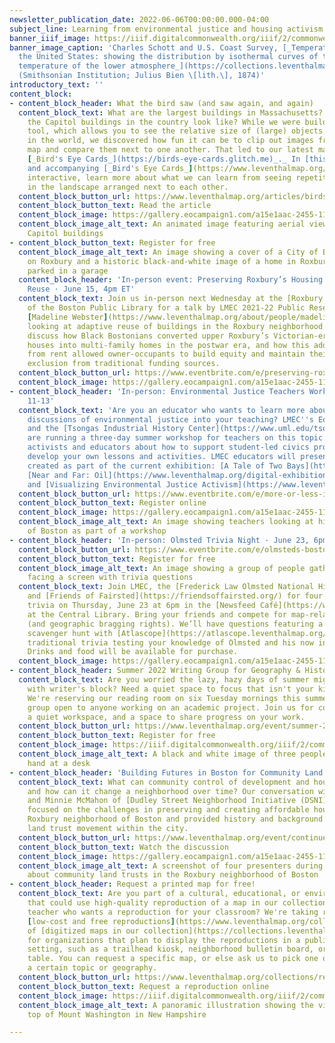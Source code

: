 ```yaml
---
newsletter_publication_date: 2022-06-06T00:00:00.000-04:00
subject_line: Learning from environmental justice and housing activism
banner_iiif_image: https://iiif.digitalcommonwealth.org/iiif/2/commonwealth:cj82nr10n/997,808,6111,1618/full/0/default.jpg
banner_image_caption: 'Charles Schott and U.S. Coast Survey, [_Temperature chart of
  the United States: showing the distribution by isothermal curves of the mean annual
  temperature of the lower atmosphere_](https://collections.leventhalmap.org/search/commonwealth:q237m9470)
  (Smithsonian Institution; Julius Bien \[lith.\], 1874)'
introductory_text: ''
content_block:
- content_block_header: What the bird saw (and saw again, and again)
  content_block_text: What are the largest buildings in Massachusetts? What do all
    the Capitol buildings in the country look like? While we were building our [Insizeor](https://www.leventhalmap.org/projects/insizeor/)
    tool, which allows you to see the relative size of (large) objects in any location
    in the world, we discovered how fun it can be to clip out images from an aerial
    map and compare them next to one another. That led to our latest map visualization,
    [_Bird's Eye Cards_](https://birds-eye-cards.glitch.me)_._ In [this essay](https://www.leventhalmap.org/articles/birds-eye-cards/)
    and accompanying [_Bird's Eye Cards_](https://www.leventhalmap.org/articles/birds-eye-cards/)
    interactive, learn more about what we can learn from seeing repetitive patterns
    in the landscape arranged next to each other.
  content_block_button_url: https://www.leventhalmap.org/articles/birds-eye-cards/
  content_block_button_text: Read the article
  content_block_image: https://gallery.eocampaign1.com/a15e1aac-2455-11ec-96e5-06b4694bee2a%2F1654187277145-capitols.gif
  content_block_image_alt_text: An animated image featuring aerial views of state
    Capitol buildings
- content_block_button_text: Register for free
  content_block_image_alt_text: An image showing a cover of a City of Boston report
    on Roxbury and a historic black-and-white image of a home in Roxbury with a car
    parked in a garage
  content_block_header: 'In-person event: Preserving Roxbury’s Housing Through Adaptive
    Reuse · June 15, 4pm ET'
  content_block_text: Join us in-person next Wednesday at the [Roxbury Branch](https://www.bpl.org/locations/19/)
    of the Boston Public Library for a talk by LMEC 2021-22 Public Research Fellow
    [Madeline Webster](https://www.leventhalmap.org/about/people/madeline-webster/)
    looking at adaptive reuse of buildings in the Roxbury neighborhood. Webster will
    discuss how Black Bostonians converted upper Roxbury’s Victorian-era single-family
    houses into multi-family homes in the postwar era, and how this additional income
    from rent allowed owner-occupants to build equity and maintain their houses despite
    exclusion from traditional funding sources.
  content_block_button_url: https://www.eventbrite.com/e/preserving-roxburys-housing-through-adaptive-reuse-tickets-339078973337?aff=newsletter20220609
  content_block_image: https://gallery.eocampaign1.com/a15e1aac-2455-11ec-96e5-06b4694bee2a%2F1654187135794-roxbury-hist-pres.png
- content_block_header: 'In-person: Environmental Justice Teachers Workshop · July
    11-13'
  content_block_text: 'Are you an educator who wants to learn more about integrating
    discussions of environmental justice into your teaching? LMEC''s Education team
    and the [Tsongas Industrial History Center](https://www.uml.edu/tsongas/) in Lowell
    are running a three-day summer workshop for teachers on this topic. Hear from
    activists and educators about how to support student-led civics projects, and
    develop your own lessons and activities. LMEC educators will present three lessons
    created as part of the current exhibition: [A Tale of Two Bays](https://www.leventhalmap.org/digital-exhibitions/more-or-less-in-common/lessons/two-bays/),
    [Near and Far: Oil](https://www.leventhalmap.org/digital-exhibitions/more-or-less-in-common/lessons/near-far/),
    and [Visualizing Environmental Justice Activism](https://www.leventhalmap.org/digital-exhibitions/more-or-less-in-common/lessons/activism/).'
  content_block_button_url: https://www.eventbrite.com/e/more-or-less-in-common-teaching-environmental-justice-and-activism-tickets-320876579487
  content_block_button_text: Register online
  content_block_image: https://gallery.eocampaign1.com/a15e1aac-2455-11ec-96e5-06b4694bee2a%2F1654187115855-fellows_2022gathernig_1.jpeg
  content_block_image_alt_text: An image showing teachers looking at historic maps
    of Boston as part of a workshop
- content_block_header: 'In-person: Olmsted Trivia Night · June 23, 6pm ET'
  content_block_button_url: https://www.eventbrite.com/e/olmsteds-boston-landscapes-trivia-night-tickets-316842202557?aff=newsletter20220609
  content_block_button_text: Register for free
  content_block_image_alt_text: An image showing a group of people gathered in a cafe
    facing a screen with trivia questions
  content_block_text: Join LMEC, the [Frederick Law Olmsted National Historic Site](https://www.nps.gov/frla/index.htm),
    and [Friends of Fairsted](https://friendsoffairsted.org/) for four rounds of Olmsted-related
    trivia on Thursday, June 23 at 6pm in the [Newsfeed Café](https://www.newsfeedcafe.com/)
    at the Central Library. Bring your friends and compete for map-related prizes
    (and geographic bragging rights). We’ll have questions featuring a historical
    scavenger hunt with [Atlascope](https://atlascope.leventhalmap.org/) and more
    traditional trivia testing your knowledge of Olmsted and his now infamous parks.
    Drinks and food will be available for purchase.
  content_block_image: https://gallery.eocampaign1.com/a15e1aac-2455-11ec-96e5-06b4694bee2a%2F1654187266333-IMG_8490.jpg
- content_block_header: Summer 2022 Writing Group for Geography & History
  content_block_text: Are you worried the lazy, hazy days of summer might leave you
    with writer's block? Need a quiet space to focus that isn't your kitchen table?
    We're reserving our reading room on six Tuesday mornings this summer for a writer's
    group open to anyone working on an academic project. Join us for coffee and tea,
    a quiet workspace, and a space to share progress on your work.
  content_block_button_url: https://www.leventhalmap.org/event/summer-2022-writing-group/
  content_block_button_text: Register for free
  content_block_image: https://iiif.digitalcommonwealth.org/iiif/2/commonwealth:8c97m655v/130,515,4613,2289/,1200/0/default.jpg
  content_block_image_alt_text: A black and white image of three people writing by
    hand at a desk
- content_block_header: 'Building Futures in Boston for Community Land Trusts '
  content_block_text: What can community control of development and housing look like
    and how can it change a neighborhood over time? Our conversation with René Mardones
    and Minnie McMahon of [Dudley Street Neighborhood Initiative (DSNI)](https://www.dsni.org/)
    focused on the challenges in preserving and creating affordable housing in the
    Roxbury neighborhood of Boston and provided history and background to the community
    land trust movement within the city.
  content_block_button_url: https://www.leventhalmap.org/event/continued-conversations-urban-development-and-community-resilience/
  content_block_button_text: Watch the discussion
  content_block_image: https://gallery.eocampaign1.com/a15e1aac-2455-11ec-96e5-06b4694bee2a%2F1654187191369-dsni-recording.jpg
  content_block_image_alt_text: A screenshot of four presenters during an online talk
    about community land trusts in the Roxbury neighborhood of Boston
- content_block_header: Request a printed map for free!
  content_block_text: Are you part of a cultural, educational, or environmental nonprofit
    that could use high-quality reproduction of a map in our collection? Are you a
    teacher who wants a reproduction for your classroom? We're taking requests for
    [low-cost and free reproductions](https://www.leventhalmap.org/collections/reproductions/)
    of [digitized maps in our collection](https://collections.leventhalmap.org/search)
    for organizations that plan to display the reproductions in a public or classroom
    setting, such as a trailhead kiosk, neighborhood bulletin board, or classroom
    table. You can request a specific map, or else ask us to pick one out that fits
    a certain topic or geography.
  content_block_button_url: https://www.leventhalmap.org/collections/reproductions/
  content_block_button_text: Request a reproduction online
  content_block_image: https://iiif.digitalcommonwealth.org/iiif/2/commonwealth:wd3763158/full/1200,/0/default.jpg
  content_block_image_alt_text: A panoramic illustration showing the view from the
    top of Mount Washington in New Hampshire

---
```

